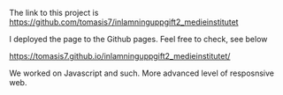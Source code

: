 The link to this project is https://github.com/tomasis7/inlamninguppgift2_medieinstitutet

I deployed the page to the Github pages. Feel free to check, see below

https://tomasis7.github.io/inlamninguppgift2_medieinstitutet/

We worked on Javascript and such. More advanced level of resposnsive web. 


